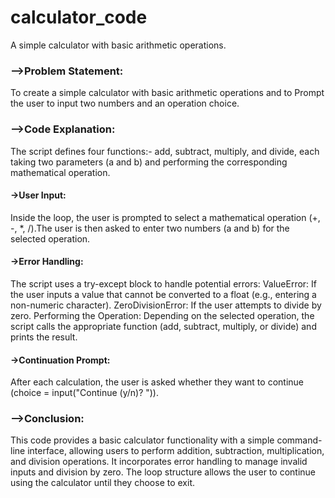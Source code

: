 # calculator_code
A simple calculator with basic arithmetic operations.
### -->Problem Statement:
To create a simple calculator with basic arithmetic operations and to Prompt the user to input two numbers and an operation choice.
### -->Code Explanation:
The script defines four functions:- add, subtract, multiply, and divide, each taking two parameters (a and b) and performing the corresponding mathematical operation.
#### ->User Input:
Inside the loop, the user is prompted to select a mathematical operation (+, -, *, /).The user is then asked to enter two numbers (a and b) for the selected operation.
#### ->Error Handling:
The script uses a try-except block to handle potential errors:
ValueError: If the user inputs a value that cannot be converted to a float (e.g., entering a non-numeric character).
ZeroDivisionError: If the user attempts to divide by zero.
Performing the Operation:
Depending on the selected operation, the script calls the appropriate function (add, subtract, multiply, or divide) and prints the result.
#### ->Continuation Prompt:
After each calculation, the user is asked whether they want to continue (choice = input("Continue (y/n)? ")).
### -->Conclusion:
This code provides a basic calculator functionality with a simple command-line interface, allowing users to perform addition, subtraction, multiplication, and division operations. It incorporates error handling to manage invalid inputs and division by zero. The loop structure allows the user to continue using the calculator until they choose to exit.
